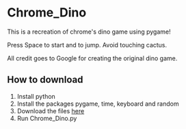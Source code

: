 # Chrome_Dino

This is a recreation of chrome's dino game using pygame!

Press Space to start and to jump. Avoid touching cactus.

All credit goes to Google for creating the original dino game.

## How to download

1. Install python
2. Install the packages pygame, time, keyboard and random
3. Download the files [here](https://github.com/SuperGames-D/Chrome_Dino/releases/download/v1.0/Chrome_Dino.zip)
4. Run Chrome_Dino.py
